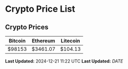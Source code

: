 # Crypto Price List

## Crypto Prices
| Bitcoin | Ethereum | Litecoin |
| ------- | -------- | -------- |
| $98153 | $3461.07 | $104.13 |
**Last Updated:** 2024-12-21 11:22 UTC
**Last Updated:** $DATE$
